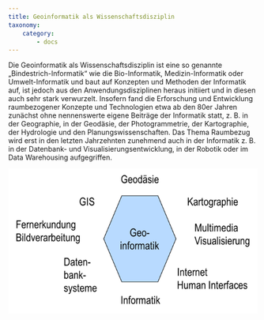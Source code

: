 ```yaml
---
title: Geoinformatik als Wissenschaftsdisziplin
taxonomy:
    category:
        - docs
---
```

Die Geoinformatik als Wissenschaftsdisziplin ist eine so genannte „Bindestrich-Informatik“ wie die Bio-Informatik, Medizin-Informatik oder Umwelt-Informatik und baut auf Konzepten und Methoden der Informatik auf, ist jedoch aus den Anwendungsdisziplinen heraus initiiert und in diesen auch sehr stark verwurzelt. Insofern fand die Erforschung und Entwicklung raumbezogener Konzepte und Technologien etwa ab den 80er Jahren zunächst ohne nennenswerte eigene Beiträge der Informatik statt, z. B. in der Geographie, in der Geodäsie, der Photogrammetrie, der Kartographie, der Hydrologie und den Planungswissenschaften. Das Thema Raumbezug wird erst in den letzten Jahrzehnten zunehmend auch in der Informatik z. B. in der Datenbank- und Visualisierungsentwicklung, in der Robotik oder im Data Warehousing aufgegriffen.

![Nachbarwissenschaften](GIS_dispziplin.png)
